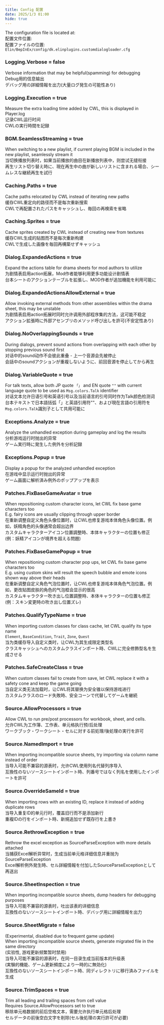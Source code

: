 ```yaml
---
title: Config 配置
date: 2025/1/3 01:00
hide: true
---
```


The configuration file is located at:  
配置文件位置:  
配置ファイルの位置:  
`Elin/BepInEx/config/dk.elinplugins.customdialogloader.cfg`  

### Logging.Verbose = false
Verbose information that may be helpful(spamming) for debugging  
Debug用的信息输出  
デバッグ用の詳細情報を出力(大量ログ発生の可能性あり)  

### Logging.Execution = true
Measure the extra loading time added by CWL, this is displayed in Player.log  
记录CWL运行时间  
CWLの実行時間を記録  

### BGM.SeamlessStreaming = true
When switching to a new playlist, if current playing BGM is included in the new playlist, seamlessly stream it  
当切换播放列表时，如果当前播放的曲目在新播放列表中，则尝试无缝衔接  
再生リスト切り替え時に、現在再生中の曲が新しいリストに含まれる場合、シームレスな継続再生を試行  

### Caching.Paths = true
Cache paths relocated by CWL instead of iterating new paths  
缓存CWL重定向的路径而不是每次重新搜索  
CWLで再配置されたパスをキャッシュし、毎回の再検索を省略  

### Caching.Sprites = true
Cache sprites created by CWL instead of creating new from textures  
缓存CWL生成的贴图而不是每次重新构建  
CWLで生成した画像を毎回再構築せずキャッシュ  

### Dialog.ExpandedActions = true
Expand the actions table for drama sheets for mod authors to utilize  
为剧情表启用action拓展，Mod作者能够利用更多功能设计剧情表  
台本シートのアクションテーブルを拡張し、MOD作者が追加機能を利用可能に  

### Dialog.ExpandedActionsAllowExternal = true
Allow invoking external methods from other assemblies within the drama sheet, this may be unstable  
为剧情表启用action拓展时同时允许调用外部程序集的方法，这可能不稳定  
アクション拡張時に外部アセンブリのメソッド呼び出しを許可(不安定性あり)  

### Dialog.NoOverlappingSounds = true
During dialogs, prevent sound actions from overlapping with each other by stopping previous sound first  
对话中的sound动作不会彼此重叠 - 上一个音源会先被停止  
会話中のsoundアクションが重複しないように、前回音源を停止してから再生  

### Dialog.VariableQuote = true
For talk texts, allow both JP quote `「」` and EN quote `""` with current language quote to be used as `Msg.colors.Talk` identifier  
对话文本允许日语引号和英语引号以及当前语言的引号同时作为Talk颜色检测词  
台本テキストで日本語括弧「」と英語引用符""、および現在言語の引用符を`Msg.colors.Talk`識別子として共用可能に  

### Exceptions.Analyze = true
Analyze the unhandled exception during gameplay and log the results  
分析游戏运行时抛出的异常  
ゲーム実行時に発生した例外を分析記録  

### Exceptions.Popup = true
Display a popup for the analyzed unhandled exception  
在游戏中显示运行时抛出的异常  
ゲーム画面に解析済み例外のポップアップを表示  

### Patches.FixBaseGameAvatar = true
When repositioning custom character icons, let CWL fix base game characters too  
E.g. fairy icons are usually clipping through upper border  
在重新调整自定义角色头像位置时，让CWL也修复游戏本体角色头像位置。例如，妖精角色的头像通常会超出边界  
カスタムキャラクターアイコン位置調整時、本体キャラクターの位置も修正(例：妖精アイコンが境界を超える問題)  

### Patches.FixBaseGamePopup = true
When repositioning custom character pop ups, let CWL fix base game characters too  
E.g. using custom skins will result the speech bubble and emote icons shown way above their heads  
在重新调整自定义角色气泡位置时，让CWL也修复游戏本体角色气泡位置。例如，更改贴图皮肤的角色的气泡框会显示的很高  
カスタムキャラクター吹き出し位置調整時、本体キャラクターの位置も修正(例：スキン変更時の吹き出し位置ズレ)  

### Patches.QualifyTypeName = true
When importing custom classes for class cache, let CWL qualify its type name  
`Element`, `BaseCondition`, `Trait`, `Zone`, `Quest`  
当为类缓存导入自定义类时，让CWL为其生成限定类型名  
クラスキャッシュへのカスタムクラスインポート時、CWLに完全修飾型名を生成させる  

### Patches.SafeCreateClass = true
When custom classes fail to create from save, let CWL replace it with a safety cone and keep the game going  
当自定义类无法加载时，让CWL将其替换为安全锥以保持游戏进行  
カスタムクラスのロード失敗時、安全コーンで代替してゲームを継続  

### Source.AllowProcessors = true
Allow CWL to run pre/post processors for workbook, sheet, and cells.  
允许CWL为工作簿、工作表、单元格执行预/后处理  
ワークブック・ワークシート・セルに対する前処理/後処理の実行を許可  

### Source.NamedImport = true
When importing incompatible source sheets, try importing via column name instead of order  
当导入可能不兼容的源表时，允许CWL使用列名代替列序导入  
互換性のないソースシートインポート時、列番号ではなく列名を使用したインポートを許可  

### Source.OverrideSameId = true
When importing rows with an existing ID, replace it instead of adding duplicate rows  
当导入重复ID的单元行时，覆盖旧行而不是添加新行  
重複IDの行をインポート時、新規追加せず既存行を上書き  

### Source.RethrowException = true
Rethrow the excel exception as SourceParseException with more details attached  
当捕获Excel解析异常时，生成当前单元格详细信息并重抛为SourceParseException  
Excel解析例外発生時、セル詳細情報を付加したSourceParseExceptionとして再送出  

### Source.SheetInspection = true
When importing incompatible source sheets, dump headers for debugging purposes  
当导入可能不兼容的源表时，吐出该表的详细信息  
互換性のないソースシートインポート時、デバッグ用に詳細情報を出力  

### Source.SheetMigrate = false
(Experimental, disabled due to frequent game update)  
When importing incompatible source sheets, generate migrated file in the same directory  
(实验性, 游戏更新频繁暂时禁用)  
当导入可能不兼容的源表时，在同一目录生成当前版本的升级表  
(実験的機能、ゲーム更新頻度により一時的に無効化)  
互換性のないソースシートインポート時、同ディレクトリに移行済みファイルを生成  

### Source.TrimSpaces = true
Trim all leading and trailing spaces from cell value  
Requires Source.AllowProcessors set to true  
移除单元格数据的前后空格文本，需要允许执行单元格后处理  
セルデータの前後空白文字を削除(セル後処理の実行許可が必要)  

